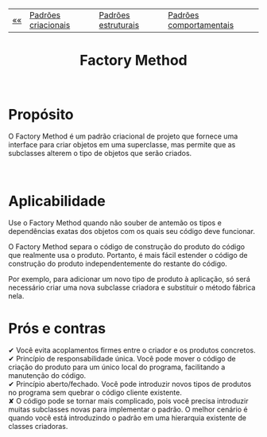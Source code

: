 <h5 align="center">
<table align="center">
  <tr>
    <td><a href="https://github.com/jfmsantos/design-patterns">«« </a></td>
    <td><a href="https://github.com/jfmsantos/design-patterns/tree/master/src/creational">Padrões criacionais</a></td>
    <td><a href="https://github.com/jfmsantos/design-patterns/tree/master/src/estruturais">Padrões estruturais</a></td>
    <td><a href="https://github.com/jfmsantos/design-patterns/tree/master/src/comportamentais">Padrões comportamentais</a></td>
  </tr>
</table>
</h5>

<h1 align="center">
  Factory Method
</h1>

<br>

# Propósito
O Factory Method é um padrão criacional de projeto que fornece uma interface para criar objetos em uma superclasse, mas permite que as subclasses alterem o tipo de objetos que serão criados.

<br> 

# Aplicabilidade
 Use o Factory Method quando não souber de antemão os tipos e dependências exatas dos objetos com os quais seu código deve funcionar.

 O Factory Method separa o código de construção do produto do código que realmente usa o produto. Portanto, é mais fácil estender o código de construção do produto independentemente do restante do código.

Por exemplo, para adicionar um novo tipo de produto à aplicação, só será necessário criar uma nova subclasse criadora e substituir o método fábrica nela.

# Prós e contras
✔ Você evita acoplamentos firmes entre o criador e os produtos concretos.
 <br>
✔ Princípio de responsabilidade única. Você pode mover o código de criação do produto para um único local do programa, facilitando a manutenção do código.
 <br>
✔ Princípio aberto/fechado. Você pode introduzir novos tipos de produtos no programa sem quebrar o código cliente existente.
 <br>
✘ O código pode se tornar mais complicado, pois você precisa introduzir muitas subclasses novas para implementar o padrão. O melhor cenário é quando você está introduzindo o padrão em uma hierarquia existente de classes criadoras.
 
